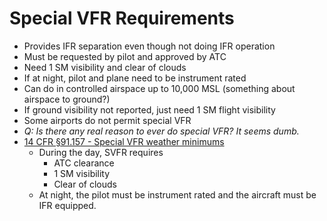 # Special VFR Requirements

* Provides IFR separation even though not doing IFR operation
* Must be requested by pilot and approved by ATC
* Need 1 SM visibility and clear of clouds
* If at night, pilot and plane need to be instrument rated
* Can do in controlled airspace up to 10,000 MSL (something about airspace to ground?)
* If ground visibility not reported, just need 1 SM flight visibility
* Some airports do not permit special VFR
* *Q: Is there any real reason to ever do special VFR? It seems dumb.*
* [14 CFR &sect;91.157 - Special VFR weather minimums](https://www.ecfr.gov/current/title-14/chapter-I/subchapter-F/part-91/subpart-B/subject-group-ECFR4d5279ba676bedc/section-91.157)
  * During the day, SVFR requires
    * ATC clearance
    * 1 SM visibility
    * Clear of clouds
  * At night, the pilot must be instrument rated and the aircraft must be IFR equipped.
